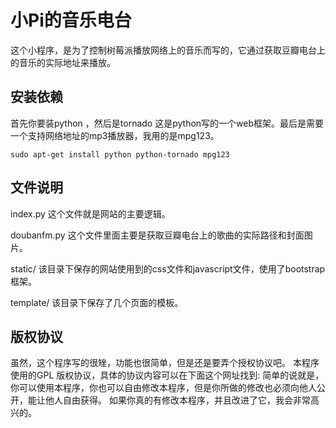 # 小Pi的音乐电台

   这个小程序，是为了控制树莓派播放网络上的音乐而写的，它通过获取豆瓣电台上的音乐的实际地址来播放。
   
 ## 安装依赖
   首先你要装python ，然后是tornado 这是python写的一个web框架。最后是需要一个支持网络地址的mp3播放器，我用的是mpg123。

    sudo apt-get install python python-tornado mpg123

 ## 文件说明

  index.py     这个文件就是网站的主要逻辑。

  doubanfm.py  这个文件里面主要是获取豆瓣电台上的歌曲的实际路径和封面图片。

  static/     该目录下保存的网站使用到的css文件和javascript文件，使用了bootstrap框架。   

  template/     该目录下保存了几个页面的模板。

 
## 版权协议

   虽然，这个程序写的很矬，功能也很简单，但是还是要弄个授权协议吧。
   本程序使用的GPL 版权协议，具体的协议内容可以在下面这个网址找到:
   [](https://www.gnu.org/copyleft/gpl.html)
    简单的说就是，你可以使用本程序，你也可以自由修改本程序，但是你所做的修改也必须向他人公开，能让他人自由获得。 如果你真的有修改本程序，并且改进了它，我会非常高兴的。

